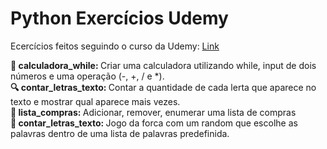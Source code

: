 # Python Exercícios Udemy
Ecercícios feitos seguindo o curso da Udemy: 
    <a href="https://www.udemy.com/course/python-3-do-zero-ao-avancado/?couponCode=ST11MT91624B" target="_blank">Link</a>

<b>🧮 calculadora_while: </b> Criar uma calculadora utilizando while, input de dois números e uma operação (-, +, / e *).</br>
<b>🔍 contar_letras_texto: </b> Contar a quantidade de cada lerta que aparece no texto e mostrar qual aparece mais vezes.</br>
<b>🧺 lista_compras: </b> Adicionar, remover, enumerar uma lista de compras </br>
<b>🎲 contar_letras_texto: </b> Jogo da forca com um random que escolhe as palavras dentro de uma lista de palavras predefinida.</br>

